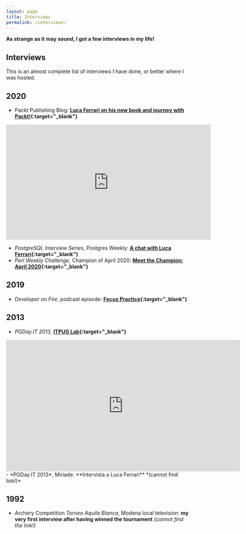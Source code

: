 ```yaml
---
layout: page
title: Interviews
permalink: /interviews/
---
```


**As strange as it may sound, I got a few interviews in my life!**

Interviews
---

This is an almost complete list of interviews I have done, or better where I was hosted.

## 2020
- Packt Publishing Blog: **[Luca Ferrari on his new book and journey with Packt!](https://authors.packtpub.com/luca-ferrari-on-his-new-book-and-journey-with-packt/){:target="_blank"}**

<center>
<iframe width="560" height="315" src="https://www.youtube.com/embed/3h47-J0rro4" frameborder="0" allow="accelerometer; autoplay; clipboard-write; encrypted-media; gyroscope; picture-in-picture" allowfullscreen></iframe>
</center>


- *PostgreSQL Interview Series*, Postgres Weekly: **[A chat with Luca Ferrari](https://superhighway.dev/luca-ferrari-interview){:target="_blank"}**
- *Perl Weekly Challenge*, Champion of April 2020: **[Meet the Champion: April 2020](https://perlweeklychallenge.org/blog/meet-the-champion-2020-04/){:target="_blank"}**


## 2019
- *Developer on Fire*, podcast episode: **[Focus Practice](https://developeronfire.com/podcast/episode-449-luca-ferrari-focused-practice){:target="_blank"}**

## 2013
- *PGDay.IT 2013*, **[ITPUG Lab](https://vimeo.com/82178862){:target="_blank"}**

<center>
<iframe src="https://player.vimeo.com/video/82178862" width="640" height="360" frameborder="0" allow="autoplay; fullscreen" allowfullscreen></iframe>
</center>
- *PGDay.IT 2013*, Miriade: **Intervista a Luca Ferrari** *(cannot find link!)*

## 1992
- Archery Competition *Torneo Aquila Bianca*, Modena local television: **my very first interview after having winned the tournament** *(cannot find the link!)*
